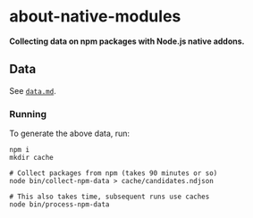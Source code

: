 # about-native-modules

**Collecting data on npm packages with Node.js native addons.**

## Data

See [`data.md`](data.md).

### Running

To generate the above data, run:

```
npm i
mkdir cache

# Collect packages from npm (takes 90 minutes or so)
node bin/collect-npm-data > cache/candidates.ndjson

# This also takes time, subsequent runs use caches
node bin/process-npm-data
```
